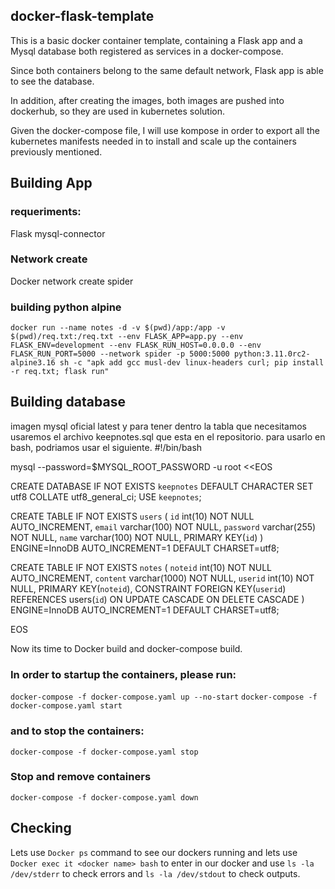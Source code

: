 ## docker-flask-template
This is a basic docker container template, containing a Flask app and a Mysql database both registered as services in a docker-compose.

Since both containers belong to the same default network, Flask app is able to see the database.

In addition, after creating the images, both images are pushed into dockerhub, so they are used in kubernetes solution.

Given the docker-compose file, I will use kompose in order to export all the kubernetes manifests needed in to install and scale up the containers previously mentioned.

## Building App

### requeriments:
Flask
mysql-connector


### Network create
Docker network create spider

### building python alpine
```docker run --name notes -d -v $(pwd)/app:/app -v $(pwd)/req.txt:/req.txt --env FLASK_APP=app.py --env FLASK_ENV=development --env FLASK_RUN_HOST=0.0.0.0 --env FLASK_RUN_PORT=5000 --network spider -p 5000:5000 python:3.11.0rc2-alpine3.16 sh -c "apk add gcc musl-dev linux-headers curl; pip install -r req.txt; flask run"```

## Building database
imagen mysql oficial latest y para tener dentro la tabla que necesitamos usaremos el archivo keepnotes.sql que esta en el repositorio. para usarlo en bash, podriamos usar el siguiente.
#!/bin/bash

mysql --password=$MYSQL_ROOT_PASSWORD -u root <<EOS


CREATE DATABASE IF NOT EXISTS `keepnotes` DEFAULT CHARACTER SET utf8 COLLATE utf8_general_ci;
USE `keepnotes`;

CREATE TABLE IF NOT EXISTS `users` (
	`id` int(10) NOT NULL AUTO_INCREMENT,
    `email` varchar(100) NOT NULL,
    `password` varchar(255) NOT NULL,
    `name` varchar(100) NOT NULL,
    PRIMARY KEY(`id`)
	) ENGINE=InnoDB AUTO_INCREMENT=1 DEFAULT CHARSET=utf8;

CREATE TABLE IF NOT EXISTS `notes` (
	`noteid` int(10) NOT NULL AUTO_INCREMENT,
    `content` varchar(1000) NOT NULL,
    `userid` int(10) NOT NULL,
    PRIMARY KEY(`noteid`),
    CONSTRAINT FOREIGN KEY(`userid`) REFERENCES users(`id`)
    ON UPDATE CASCADE
    ON DELETE CASCADE
    ) ENGINE=InnoDB AUTO_INCREMENT=1 DEFAULT CHARSET=utf8;

EOS

Now its time to Docker build and docker-compose build.
                                                    

### In order to startup the containers, please run:

```docker-compose -f docker-compose.yaml up --no-start```
```docker-compose -f docker-compose.yaml start```
### and to stop the containers:
```docker-compose -f docker-compose.yaml stop```
### Stop and remove containers 
```docker-compose -f docker-compose.yaml down ```   
						
## Checking
						    
Lets use ```Docker ps``` command to see our dockers running and lets use ```Docker exec it <docker name> bash``` to enter in our docker and use ```ls -la /dev/stderr``` to check errors and ```ls -la /dev/stdout``` to check outputs.
						    


